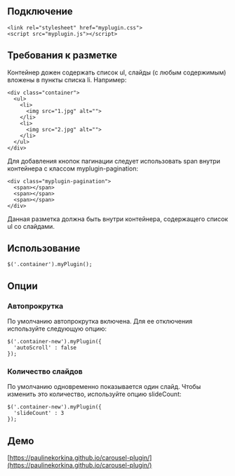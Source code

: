 ## Подключение
```
<link rel="stylesheet" href="myplugin.css">
<script src="myplugin.js"></script>
```

## Требования к разметке
Контейнер дожен содержать список ul, слайды (с любым содержимым) вложены в пункты списка li. Например:
```
<div class="container">
  <ul>
    <li>
      <img src="1.jpg" alt="">
    </li>
    <li>
      <img src="2.jpg" alt="">
    </li>
  </ul>
</div>
```

Для добавления кнопок пагинации следует использовать span внутри контейнера с классом myplugin-pagination:

```
<div class="myplugin-pagination">
  <span></span>
  <span></span>
  <span></span>
</div>
```
Данная разметка должна быть внутри контейнера, содержащего список ul со слайдами.

## Использование
```
$('.container').myPlugin();
```

## Опции

### Автопрокрутка

По умолчанию автопрокрутка включена. Для ее отключения используйте следующую опцию:

```
$('.container-new').myPlugin({
  'autoScroll' : false
});
```

### Количество слайдов

По умолчанию одновременно показывается один слайд. Чтобы изменить это количество, используйте опцию slideCount:

```
$('.container-new').myPlugin({
  'slideCount' : 3
});
```

## Демо
[https://paulinekorkina.github.io/carousel-plugin/](https://paulinekorkina.github.io/carousel-plugin/)